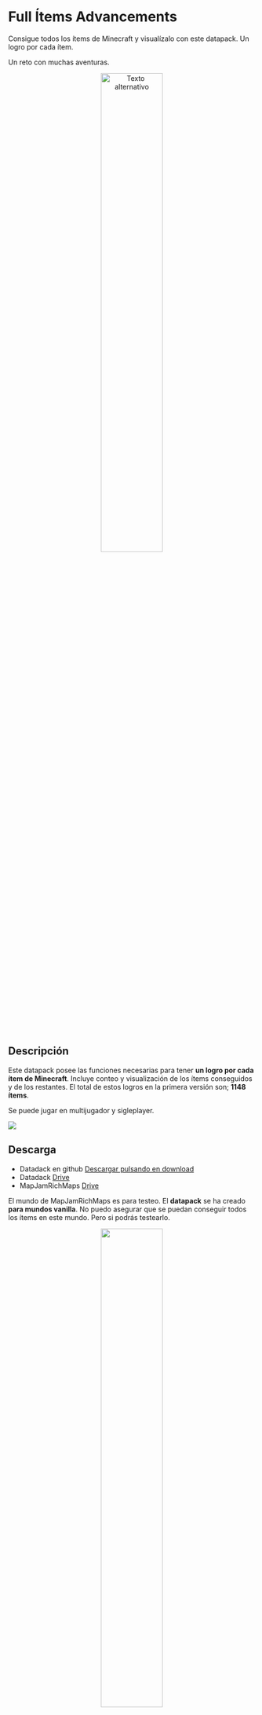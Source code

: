# Full Ítems Advancements
Consigue todos los ítems de Minecraft y visualízalo con este datapack. Un logro por cada ítem.

Un reto con muchas aventuras.

<p align="center">
  <img src="imagenes/flayer.png" alt="Texto alternativo" style="width:50%;">
</p>



## Descripción
Este datapack posee las funciones necesarias para tener **un logro por cada ítem de Minecraft**. Incluye conteo y visualización de los ítems conseguidos y de los restantes. El total de estos logros en la primera versión son; **1148 ítems**.

Se puede jugar en multijugador y sigleplayer. 

![](imagenes/boton_l.jpg)



## Descarga
- Datadack en github [Descargar pulsando en download](https://github.com/iSeeQR/fullitem_advancements/blob/main/descargas/fullitem_advancements_1_20.zip)
- Datadack [Drive](https://drive.google.com/file/d/1EnOIU2QD-jJFW2aaZKJhFLgtvGSCvZ9j/view?usp=drive_link)
- MapJamRichMaps [Drive](https://drive.google.com/file/d/1oxZULKsCVq-iL0I0GLAwALWOWfY4Xu1v/view?usp=drive_link)
  
El mundo de MapJamRichMaps es para testeo. El **datapack** se ha creado **para mundos vanilla**. No puedo asegurar que se puedan conseguir todos los ítems en este mundo. Pero si podrás testearlo.


<p align="center">
  <img src="imagenes/flayeraventura.png" style="width:50%;">
</p>

---

  
## Índice

- [Descripción](#Descripción)
- [Descarga](#Descarga)
- [Descripción general](#Descripción-general)
- [Recompensa](#Recompensa)
- [Otras ventajas](#Otras-ventajas)
- [Descripción técnica](#Descripción-técnica)
- [Generación datapack](#Generación-datapack)
- [Mantenimiento y soporte](#Mantenimiento-y-soporte)
- [RoadMap](#RoadMap)
- [Testeo](#Testeo)
- [Descripción concurso](#Descripción-concurso)
- [Speed Run](#Speed-Run)
- [Como instalar un datapack](#Como-instalar-un-datapack)
- [Contacto](#Contacto)


## Descripción general
El jugador iniciará el mundo con el datapack incluido y ya estará listo para comenzar la aventura. 

Al detectar un cambio en el inventario se activarán los logros.

![](imagenes/enjuego.png)

En la siguiente imagen se pueden ver los texto que componen el principio y el fin de la obtención de todos los logros. (Simulado en test. Los texto han sido mejorados en la versión final)

![](imagenes/ultimostextos.png)

Los ítems están dividido en las siguientes secciones:

Construcción, decoración, redstone, transporte, objetos varios, alimentación, herramientas, combate, pociones y honestidad.

![](imagenes/secciones.jpg)



## Recompensa
¡Si consigues todos los ítems tendrás un buen premio!

![](imagenes/recompensa.png)

La persona que a dedicado el tiempo al estudio, búsqueda y crafteo de cada ítem. Querrá un **Debug Stick** para admirar fácilmente la preciada colección de su museo.



## Otras ventajas 
Si quieres conseguir el logro de comer todos los alimentos. Este datapack puede ayudarte con esa tarea.

![](imagenes/boton_l_alimentacion.jpg)



## Descripción técnica
Cada ítem tiene su logro, el cual se define como en el siguiente ejemplo


```json
{
  "display": {
    "description": {
      "text": "Has obtenido Cod.",
      "color": "yellow"
    },
    "title": {
      "text": " Cod ",
      "color": "white"
    },
    "icon": {
      "ítem": "minecraft:cod"
    },
      "frame": "goal",
      "show_toast": true,
      "announce_to_chat": true,
      "hidden": false
  },
  "criteria": {
    "stone": {
      "trigger": "minecraft:inventory_changed",
      "conditions": {
        "ítems": [
          {
           "ítems":[ "minecraft:cod" ]}          
        ]
      }
    }
  },
  "rewards": {
    "function": "function:alimentacion/cod"
  },
  "parent": "fullítem:alimentacion/root"
}
```

Al conseguir este logro se dispara la lectura por ejemplo de la siguiente función

    ...
    execute as @p[scores={Advancements=10}] run tellraw @p {"color":"light_purple","text":"Quedan 10 ítems."} 
    ...

El conteo de ítems se hace mediante scoreborad dummy



## Generación datapack.
El datapack se genera mediante un proceso en Java que crea todos los directorios y ficheros. En dicho código se encuentran los comandos que serán escritos en los ficheros del datapack. 

__De otra manera sería imposible crear este proyecto. Es un proceso Java que genera código para Minecraft Java.__

El datapack también puede generarse con ítems de mods.



## Mantenimiento y soporte
Gracias al proceso Java creado se procura un **soporte y mantenimiento** del datapack con el paso del tiempo. Incluyendo versiones futuras.



## RoadMap
- **Añadir ítems que faltan:** ítems como los cuernos, cuadros, flechas encantadas, libros encantados y pociones deben distinguirse en logros individuales. Estos ítems están recogidos en la pestaña "honestidad" de los logros.
- **Organización de los logros:** Hay que reestructurar las ítems.
- **Goals:** Para ítems como el banner de creeper, la mena negra de esmeralda, cabeza de piglin, etc hay que poner un Goal legendario
- **Añadir el banner ominous:** Estudiar como incluirlo en un logro.



## Testeo
1. Se ha testeado el logro de cada ítem
2. Se ha testeado la aparición de la recompensa al conseguir todos los ítems
3. Se ha testeado que el contador llegue a cero cuando se consigan todos los ítems
4. Se ha testeado que se dispare un logro con el ítem de un mod. Ejemplo: conquest:slate



## Descripción concurso
Map Jam Hispana: Comandos Creativos 2023

[Bases de concurso](https://www.patreon.com/posts/86402247)
- Una frase de qué es lo que más te gusta de lo que has creado:

    Satisfacer una necesidad de algunos jugadores. Incluido yo. En mi mundo survival juego a conseguir todos los ítems. Crear este datapack es lo que más me ha gustado.
  
    Estudiar, aprender y trastear con /execute
  
- Una frase de qué añadirías si tuvieses quince días más.
  
    Añadir los ítems que faltan. Las flechas encantadas, pociones, libros encantados... Hay que dedicarle tiempo a estos ítems ya que su diferenciación no es sencilla. En 15 días sería mi objetivo principal.



## Speed Run
¿Cúanto tiempo tardas en conseguir todos los ítems de Minecraft?

| Jugador | Tiempo | Vídeo/Serie | Versión |
|---------|--------|-------|---------|
|     |    |  |    |


<p align="center">
  <img src="imagenes/flayerspeedrun.png" style="width:50%;">
</p>



## Como instalar un datapack
1. Una vez descargado el Datapack
2. Ir al directorio saves de Minecraft. Puedes ir a esta carpeta pulsando sobre un mundo y en 'Editar' pulsar en 'Abrir carpeta del mundo'
3. En esta carpeta hay que incluir el Datapack dentro de la carpeta 'datapacks'. No olvides descomprimir el zip 'fullitem_advancements_1_20.zip'
4. Inicia el mundo y todo estará listo para vivir nuevas aventuras.



## Contacto

Si tienes alguna pregunta, contáctame en Twitter: [@fullItemsMc](https://twitter.com/fullItemsMc).

---

__Proyecto desarrollado 100% por un humano. 0% IA.__

---
